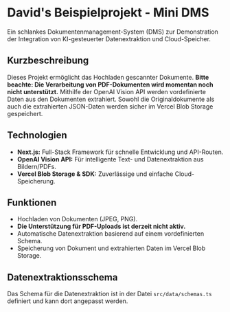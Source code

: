 # David's Beispielprojekt - Mini DMS

Ein schlankes Dokumentenmanagement-System (DMS) zur Demonstration der Integration von KI-gesteuerter Datenextraktion und Cloud-Speicher.

## Kurzbeschreibung

Dieses Projekt ermöglicht das Hochladen gescannter Dokumente. **Bitte beachte: Die Verarbeitung von PDF-Dokumenten wird momentan noch nicht unterstützt.** Mithilfe der OpenAI Vision API werden vordefinierte Daten aus den Dokumenten extrahiert. Sowohl die Originaldokumente als auch die extrahierten JSON-Daten werden sicher im Vercel Blob Storage gespeichert.

## Technologien

- **Next.js:** Full-Stack Framework für schnelle Entwicklung und API-Routen.
- **OpenAI Vision API:** Für intelligente Text- und Datenextraktion aus Bildern/PDFs.
- **Vercel Blob Storage & SDK:** Zuverlässige und einfache Cloud-Speicherung.

## Funktionen

- Hochladen von Dokumenten (JPEG, PNG).
- **Die Unterstützung für PDF-Uploads ist derzeit nicht aktiv.**
- Automatische Datenextraktion basierend auf einem vordefinierten Schema.
- Speicherung von Dokument und extrahierten Daten im Vercel Blob Storage.

## Datenextraktionsschema

Das Schema für die Datenextraktion ist in der Datei `src/data/schemas.ts` definiert und kann dort angepasst werden.
